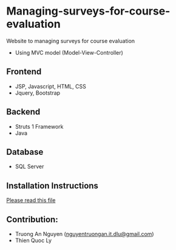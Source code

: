 # Managing-surveys-for-course-evaluation
Website to managing surveys for course evaluation

- Using MVC model (Model-View-Controller)

## Frontend
- JSP, Javascript, HTML, CSS
- Jquery, Bootstrap

## Backend
- Struts 1 Framework
- Java

## Database
- SQL Server

## Installation Instructions
[Please read this file](https://github.com/yiimnta/Managing-surveys-for-course-evaluation/blob/main/installation-instructions.pdf)


## Contribution:
- Truong An Nguyen (nguyentruongan.it.dlu@gmail.com)
- Thien Quoc Ly
